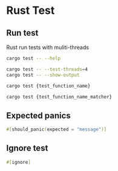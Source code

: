 # Rust Test

## Run test

Rust run tests with muliti-threads

```sh
cargo test -- --help

cargo test -- --test-threads=4
cargo test -- --show-output

cargo test {test_function_name}

cargo test {test_function_name_matcher}
```



## Expected panics

```rust
#[should_panic(expected = "message")]
```

## Ignore test

```rust
#[ignore]
```
